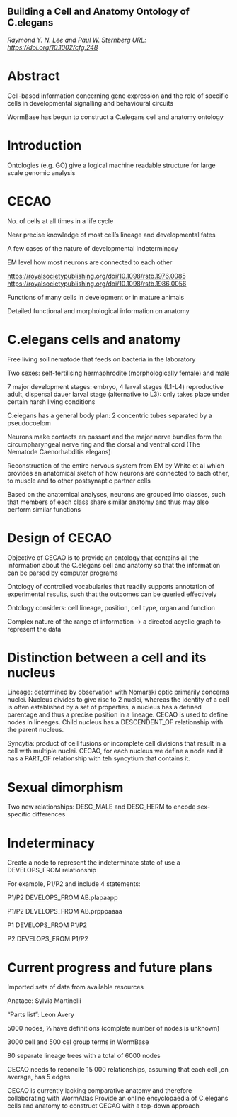 ## Building a Cell and Anatomy Ontology of C.elegans
*Raymond Y. N. Lee and Paul W. Sternberg*
*URL: https://doi.org/10.1002/cfg.248*

# Abstract
Cell-based information concerning gene expression and the role of specific cells in developmental signalling and behavioural circuits

WormBase has begun to construct a C.elegans cell and anatomy ontology

# Introduction
Ontologies (e.g. GO) give a logical machine readable structure for large scale genomic analysis

# CECAO
No. of cells at all times in a life cycle

Near precise knowledge of most cell’s lineage and developmental fates

A few cases of the nature of developmental indeterminacy

EM level how most neurons are connected to each other

https://royalsocietypublishing.org/doi/10.1098/rstb.1976.0085
https://royalsocietypublishing.org/doi/10.1098/rstb.1986.0056

Functions of many cells in development or in mature animals

Detailed functional and morphological information on anatomy

# C.elegans cells and anatomy
Free living soil nematode that feeds on bacteria in the laboratory

Two sexes: self-fertilising hermaphrodite (morphologically female) and male

7 major development stages: embryo, 4 larval stages (L1-L4) reproductive adult, dispersal dauer larval stage (alternative to L3): only takes place under certain harsh living 
conditions

C.elegans has a general body plan: 2 concentric tubes separated by a pseudocoelom

Neurons make contacts en passant and the major nerve bundles form the circumpharyngeal nerve ring and the dorsal and ventral cord (The Nematode Caenorhabditis elegans)

Reconstruction of the entire nervous system from EM by White et al which provides an anatomical sketch of how neurons are connected to each other, to muscle and to other postsynaptic partner cells

Based on the anatomical analyses, neurons are grouped into classes, such that members of each class share similar anatomy and thus may also perform similar functions

# Design of CECAO
Objective of CECAO is to provide an ontology that contains all the information about the C.elegans cell and anatomy so that the information can be parsed by computer programs

Ontology of controlled vocabularies that readily supports annotation of experimental results, such that the outcomes can be queried effectively

Ontology considers: cell lineage, position, cell type, organ and function

Complex nature of the range of information -> a directed acyclic graph to represent the data

# Distinction between a cell and its nucleus

Lineage: determined by observation with Nomarski optic primarily concerns nuclei. Nucleus divides to give rise to 2 nuclei, whereas the identity of a cell is often established by a set of properties, a nucleus has a defined parentage and thus a precise position in a lineage. CECAO is used to define nodes in lineages. Child nucleus has a DESCENDENT_OF relationship with the parent nucleus.

Syncytia: product of cell fusions or incomplete cell divisions that result in a cell with multiple nuclei. CECAO, for each nucleus we define a node and it has a PART_OF relationship with teh syncytium that contains it.

# Sexual dimorphism
Two new relationships: DESC_MALE and DESC_HERM to encode sex-specific differences

# Indeterminacy
Create a node to represent the indeterminate state of use a DEVELOPS_FROM relationship

For example, P1/P2 and include 4 statements:

P1/P2 DEVELOPS_FROM AB.plapaapp

P1/P2 DEVELOPS_FROM AB.prpppaaaa

P1 DEVELOPS_FROM P1/P2

P2 DEVELOPS_FROM P1/P2

# Current progress and future plans
Imported sets of data from available resources

Anatace: Sylvia Martinelli

“Parts list”: Leon Avery

5000 nodes, ⅓ have definitions (complete number of nodes is unknown)

3000 cell and 500 cel group terms in WormBase

80 separate lineage trees with a total of 6000 nodes

CECAO needs to reconcile 15 000 relationships, assuming that each cell ,on average, has 5 edges

CECAO is currently lacking comparative anatomy and therefore collaborating with WormAtlas
Provide an online encyclopaedia of C.elegans cells and anatomy to construct CECAO with a top-down approach
